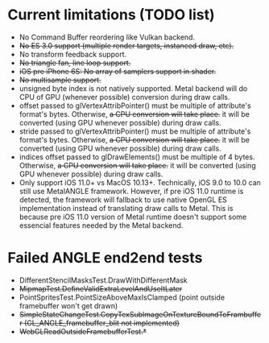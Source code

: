 # Current limitations (TODO list)
- No Command Buffer reordering like Vulkan backend.
- ~~No ES 3.0 support (multiple render targets, instanced draw, etc).~~
- No transform feedback support.
- ~~No triangle fan, line loop support.~~
- ~~iOS pre iPhone 6S: No array of samplers support in shader.~~
- ~~No multisample support.~~
- unsigned byte index is not natively supported. Metal backend will do CPU of GPU (whenever
  possible) conversion during draw calls.
- offset passed to glVertexAttribPointer() must be multiple of attribute's format's bytes.
  Otherwise, ~~a CPU conversion will take place.~~ it will be converted (using GPU whenever
  possible) during draw calls.
- stride passed to glVertexAttribPointer() must be multiple of attribute's format's bytes.
  Otherwise, ~~a CPU conversion will take place.~~ it will be converted (using GPU whenever
  possible) during draw calls.
- indices offset passed to glDrawElements() must be multiple of 4 bytes. Otherwise, ~~a CPU
  conversion will take place.~~ it will be converted (using GPU whenever possible) during draw
  calls.
- Only support iOS 11.0+ vs MacOS 10.13+. Technically, iOS 9.0 to 10.0 can still use MetalANGLE framework. However, if pre iOS 11.0 runtime is detected, the framework will fallback to use native OpenGL ES implementation instead of translating draw calls to Metal.
This is because pre iOS 11.0 version of Metal runtime doesn't support some essencial features needed by the Metal backend.

# Failed ANGLE end2end tests
- DifferentStencilMasksTest.DrawWithDifferentMask
- ~~MipmapTest.DefineValidExtraLevelAndUseItLater~~
- PointSpritesTest.PointSizeAboveMaxIsClamped (point outside framebuffer won't get drawn)
- ~~SimpleStateChangeTest.CopyTexSubImageOnTextureBoundToFrambuffer (GL_ANGLE_framebuffer_blit not implemented)~~
- ~~WebGLReadOutsideFramebufferTest.*~~

